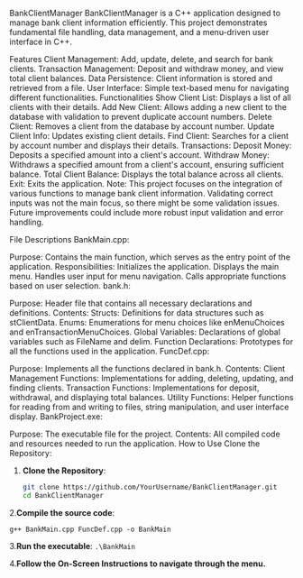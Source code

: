 BankClientManager
BankClientManager is a C++ application designed to manage bank client information efficiently. This project demonstrates fundamental file handling, data management, and a menu-driven user interface in C++.

Features
Client Management: Add, update, delete, and search for bank clients.
Transaction Management: Deposit and withdraw money, and view total client balances.
Data Persistence: Client information is stored and retrieved from a file.
User Interface: Simple text-based menu for navigating different functionalities.
Functionalities
Show Client List: Displays a list of all clients with their details.
Add New Client: Allows adding a new client to the database with validation to prevent duplicate account numbers.
Delete Client: Removes a client from the database by account number.
Update Client Info: Updates existing client details.
Find Client: Searches for a client by account number and displays their details.
Transactions:
Deposit Money: Deposits a specified amount into a client's account.
Withdraw Money: Withdraws a specified amount from a client's account, ensuring sufficient balance.
Total Client Balance: Displays the total balance across all clients.
Exit: Exits the application.
Note: This project focuses on the integration of various functions to manage bank client information. Validating correct inputs was not the main focus, so there might be some validation issues. Future improvements could include more robust input validation and error handling.

File Descriptions
BankMain.cpp:

Purpose: Contains the main function, which serves as the entry point of the application.
Responsibilities:
Initializes the application.
Displays the main menu.
Handles user input for menu navigation.
Calls appropriate functions based on user selection.
bank.h:

Purpose: Header file that contains all necessary declarations and definitions.
Contents:
Structs: Definitions for data structures such as stClientData.
Enums: Enumerations for menu choices like enMenuChoices and enTransactionMenuChoices.
Global Variables: Declarations of global variables such as FileName and delim.
Function Declarations: Prototypes for all the functions used in the application.
FuncDef.cpp:

Purpose: Implements all the functions declared in bank.h.
Contents:
Client Management Functions: Implementations for adding, deleting, updating, and finding clients.
Transaction Functions: Implementations for deposit, withdrawal, and displaying total balances.
Utility Functions: Helper functions for reading from and writing to files, string manipulation, and user interface display.
BankProject.exe:

Purpose: The executable file for the project.
Contents: All compiled code and resources needed to run the application.
How to Use
Clone the Repository:
1. **Clone the Repository**:
   ```sh
   git clone https://github.com/YourUsername/BankClientManager.git
   cd BankClientManager

2.**Compile the source code**:

```g++ BankMain.cpp FuncDef.cpp -o BankMain```

3.**Run the executable**:
```.\BankMain```

4.**Follow the On-Screen Instructions to navigate through the menu.**



